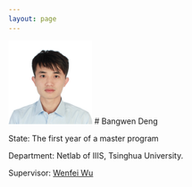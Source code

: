 ```yaml
---
layout: page
---
```


<img src="/images/bangwen.jpg" class="floatpic" width="150" height="150">
# Bangwen Deng

 
State: The first year of a master program 

Department: Netlab of IIIS, Tsinghua University.

Supervisor:  [Wenfei Wu][supervisor]










[supervisor]: http://wenfei-wu.github.io/



